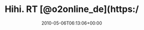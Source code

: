 ---
retweeted: false
source: <a href="http://twitter.com" rel="nofollow">Twitter Web Client</a>
entities:
  hashtags: []
  symbols: []
  user_mentions:
  - name: Nicht Offiziell
    screen_name: o2online_de
    indices:
    - '9'
    - '21'
    id_str: '325406716'
    id: '325406716'
  - name: Telekom hilft
    screen_name: Telekom_hilft
    indices:
    - '36'
    - '50'
    id_str: '123675232'
    id: '123675232'
  urls: []
display_text_range:
- '0'
- '88'
favorite_count: '0'
id_str: '13472220112'
truncated: false
retweet_count: '0'
id: '13472220112'
created_at: Thu May 06 06:13:06 +0000 2010
favorited: false
full_text: 'Hihi. RT [@o2online_de](https://twitter.com/o2online_de): Guten Morgen
  [@Telekom_hilft](https://twitter.com/Telekom_hilft) und herzlich Willkommen bei
  Twitter !'
lang: de
tags:
- pesos:twitter
date: '2010-05-06T06:13:06+00:00'
src: https://twitter.com/bascht/status/13472220112
original_url: https://twitter.com/bascht/status/13472220112
type: twitter_tweet
text: 'Hihi. RT [@o2online_de](https://twitter.com/o2online_de): Guten Morgen [@Telekom_hilft](https://twitter.com/Telekom_hilft)
  und herzlich Willkommen bei Twitter !'
title: Hihi. RT [@o2online_de](https:/

---